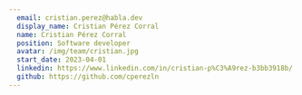 ```yaml
---
  email: cristian.perez@habla.dev
  display_name: Cristian Pérez Corral
  name: Cristian Pérez Corral
  position: Software developer
  avatar: /img/team/cristian.jpg
  start_date: 2023-04-01
  linkedin: https://www.linkedin.com/in/cristian-p%C3%A9rez-b3bb3918b/
  github: https://github.com/cperezln
---
```

